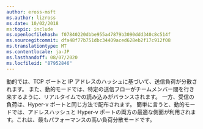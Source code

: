 ```yaml
---
author: eross-msft
ms.author: lizross
ms.date: 10/02/2018
ms:topic: include
ms.openlocfilehash: f07840220dbbe955a47879b3090ddd340c8c514f
ms.sourcegitcommit: dfa48f77b751dbc34409aced628eb2f17c912f08
ms.translationtype: MT
ms.contentlocale: ja-JP
ms.lasthandoff: 08/07/2020
ms.locfileid: "87952846"
---
```

動的では、TCP ポートと IP アドレスのハッシュに基づいて、送信負荷が分散されます。 また、動的モードでは、特定の送信フローがチームメンバー間を行き来するように、リアルタイムでの読み込みがバランスされます。 一方、受信の負荷は、Hyper-v ポートと同じ方法で配布されます。 簡単に言うと、動的モードでは、アドレスハッシュと Hyper-v ポートの両方の最適な側面が利用されます。これは、最もパフォーマンスの高い負荷分散モードです。

